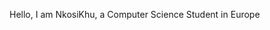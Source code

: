 Hello, I am NkosiKhu, a Computer Science Student in Europe

<!---
NkosiKhu/NkosiKhu is a ✨ special ✨ repository because its `README.md` (this file) appears on your GitHub profile.
You can click the Preview link to take a look at your changes.
--->

